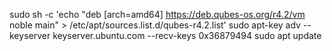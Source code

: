 sudo sh -c 'echo "deb [arch=amd64] https://deb.qubes-os.org/r4.2/vm noble main" > /etc/apt/sources.list.d/qubes-r4.2.list'
sudo apt-key adv --keyserver keyserver.ubuntu.com --recv-keys 0x36879494
sudo apt update
